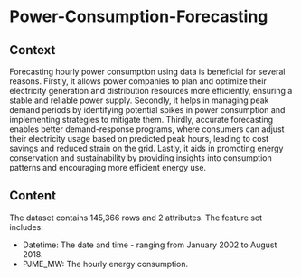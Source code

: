 # Power-Consumption-Forecasting
## Context
Forecasting hourly power consumption using data is beneficial for several reasons. Firstly, it allows power companies to plan and optimize their electricity generation and distribution resources more efficiently, ensuring a stable and reliable power supply. Secondly, it helps in managing peak demand periods by identifying potential spikes in power consumption and implementing strategies to mitigate them. Thirdly, accurate forecasting enables better demand-response programs, where consumers can adjust their electricity usage based on predicted peak hours, leading to cost savings and reduced strain on the grid. Lastly, it aids in promoting energy conservation and sustainability by providing insights into consumption patterns and encouraging more efficient energy use.

## Content
The dataset contains 145,366 rows and 2 attributes. The feature set includes:
* Datetime: The date and time - ranging from January 2002 to August 2018.
* PJME_MW: The hourly energy consumption.
